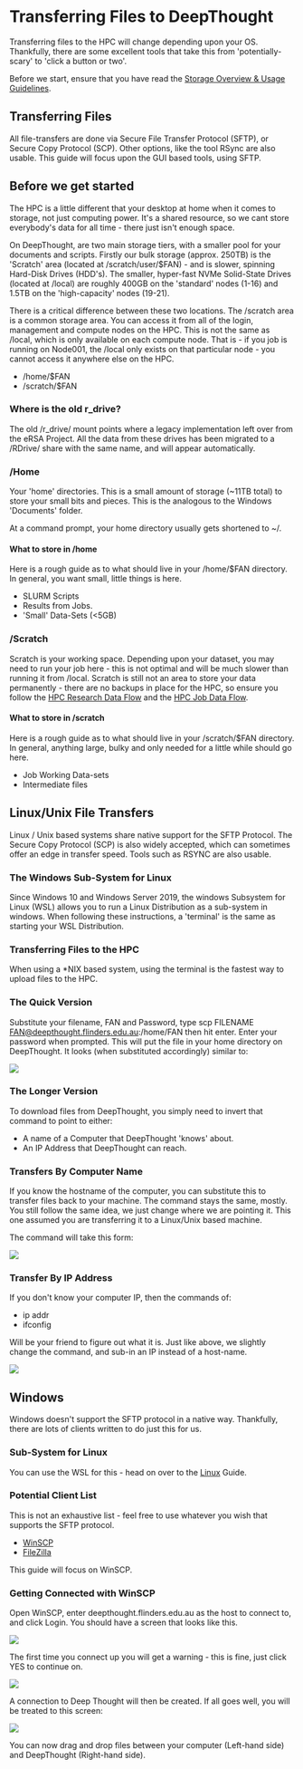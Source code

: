 # Transferring Files to DeepThought

Transferring files to the HPC will change depending upon your OS. Thankfully, there are some excellent tools that take this from 'potentially-scary' to 'click a button or two'.  

Before we start, ensure that you have read the [Storage Overview & Usage Guidelines](../storage/storageusage.html).

## Transferring Files

All file-transfers are done via Secure File Transfer Protocol (SFTP), or Secure Copy Protocol (SCP). Other options, like the tool RSync are also usable. This guide will focus upon the GUI based tools, using SFTP.

## Before we get started

The HPC is a little different that your desktop at home when it comes to storage, not just computing power. It's a shared resource, so we cant store everybody's data for all time - there just isn't enough space.

On DeepThought, are two main storage tiers, with a smaller pool for your documents and scripts. Firstly our bulk storage (approx. 250TB) is the 'Scratch' area (located at /scratch/user/$FAN) - and is slower, spinning Hard-Disk Drives (HDD's). The smaller, hyper-fast NVMe Solid-State Drives (located at /local) are roughly 400GB on the 'standard' nodes (1-16) and 1.5TB on the 'high-capacity' nodes (19-21).

There is a critical difference between these two locations. The /scratch area is a common storage area. You can access it from all of the login, management and compute nodes on the HPC. This is not the same as /local, which is only available on each compute node.  That is - if you job is running on Node001, the /local only exists on that particular node - you cannot access it anywhere else on the HPC.

- /home/$FAN
- /scratch/$FAN

### Where is the old r_drive? 

The old /r_drive/ mount points where a legacy implementation left over from the eRSA Project. All the data from these drives has been migrated to a /RDrive/ share with the same name, and will appear automatically. 

### /Home

Your 'home' directories. This is a small amount of storage (~11TB total) to store your small bits and pieces. This is the analogous to the Windows 'Documents' folder.

At a command prompt, your home directory usually gets shortened to ~/.

#### What to store in /home

Here is a rough guide as to what should live in your /home/$FAN directory. In general, you want small, little things is here.

- SLURM Scripts
- Results from Jobs.
- 'Small' Data-Sets (<5GB)

### /Scratch

Scratch is your working space. Depending upon your dataset, you may need to run your job here - this is not optimal and will be much slower than running it from /local. Scratch is still not an area to store your data permanently - there are no backups in place for the HPC, so ensure you follow the [HPC Research Data Flow]() and the [HPC Job Data Flow]().

#### What to store in /scratch

Here is a rough guide as to what should live in your /scratch/$FAN directory. In general, anything large, bulky and only needed for a little while should go here.

- Job Working Data-sets
- Intermediate files

## Linux/Unix File Transfers

Linux / Unix based systems share native support for the SFTP Protocol. The Secure Copy Protocol (SCP) is also widely accepted, which can sometimes offer an edge in transfer speed. Tools such as RSYNC are also usable.

### The Windows Sub-System for Linux

Since Windows 10 and Windows Server 2019, the windows Subsystem for Linux (WSL) allows you to run a Linux Distribution as a sub-system in windows. When following these instructions, a 'terminal' is the same as starting your WSL Distribution.

### Transferring Files to the HPC

When using a *NIX based system, using the terminal is the fastest way to upload files to the HPC.

### The Quick Version

Substitute your filename, FAN and Password, type scp FILENAME FAN@deepthought.flinders.edu.au:/home/FAN then hit enter.
Enter your password when prompted. This will put the file in your home directory on DeepThought. It looks (when substituted accordingly) similar to:

![](../_static/SCPExampleImage.png)

### The Longer Version

To download files from DeepThought, you simply need to invert that command to point to either:

- A name of a Computer that DeepThought 'knows' about.
- An IP Address that DeepThought can reach.

### Transfers By Computer Name

If you know the hostname of the computer, you can substitute this to transfer files back to your machine. The command stays the same, mostly. You still follow the same idea, we just change where we are pointing it. This one assumed you are transferring it to a Linux/Unix based machine.

The command will take this form:

![](../_static/SCPByHostname.png)

### Transfer By IP Address

If you don't know your computer IP, then the commands of:

- ip addr
- ifconfig

Will be your friend to figure out what it is. Just like above, we slightly change the command, and sub-in an IP instead of a host-name.

![](../_static/SCPByIP.png)

## Windows

Windows doesn't support the SFTP protocol in a native way. Thankfully, there are lots of clients written to do just this for us.

### Sub-System for Linux

You can use the WSL for this - head on over to the [Linux](#TransferringFiles) Guide.

### Potential Client List

This is not an exhaustive list - feel free to use whatever you wish that supports the SFTP protocol.

- [WinSCP](https://winscp.net/eng/index.php)
- [FileZilla](https://filezilla-project.org/?AFFILIATE=6732&__c=1)

This guide will focus on WinSCP.

### Getting Connected with WinSCP

Open WinSCP, enter deepthought.flinders.edu.au as the host to connect to, and click Login. You should have a screen that looks like this.

![](../_static/winSCPImage.png)

The first time you connect up you will get a warning - this is fine, just click YES to continue on.

![](../_static/WinSCPSSHKeyNotice.png)

A connection to Deep Thought will then be created. If all goes well, you will be treated to this screen:

![](../_static/WinSCPConnected.png)

You can now drag and drop files between your computer (Left-hand side) and DeepThought (Right-hand side).
